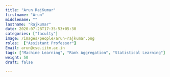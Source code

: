```yaml
---
title: "Arun RajKumar"
firstname: "Arun"
middlename: ""
lastname: "Rajkumar"
date: 2020-07-28T17:35:53+05:30
categories: ["faculty"]
image: /images/people/arun-rajkumar.png
roles:  ["Assistant Professor"]
Email: arun@cse.iitm.ac.in
tags: ["Machine Learning", "Rank Aggregation", "Statistical Learning"]
weight: 50
draft: false

---
```




